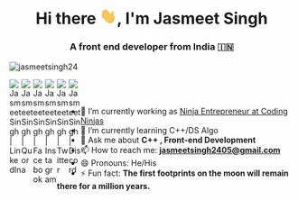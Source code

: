 <h1 align="center">Hi there <img src="https://raw.githubusercontent.com/ABSphreak/ABSphreak/master/gifs/Hi.gif" width="30px"/>, I'm Jasmeet Singh</h1>
<h3 align="center">A front end developer from India 🇮🇳</h3>
<p align="left"> <img src="https://komarev.com/ghpvc/?username=jasmeetsingh24&label=Profile%20views&color=0e75b6&style=flat" alt="jasmeetsingh24" /> </p>

</a>
<a href="https://www.linkedin.com/in/jasmeet-singh-0856aa194" target="_blank">
  <img align="left" alt="Jasmeet Singh | LinkedIn" width="21px" src="https://raw.githubusercontent.com/rahuldkjain/github-profile-readme-generator/master/src/images/icons/Social/linked-in-alt.svg" />
</a>
</a>
<a href="https://www.quora.com/profile/Jasmeet-Singh-661" target="_blank">
  <img align="left" alt="Jasmeet Singh | Quora" width="21px" src="https://www.iconpacks.net/icons/2/free-quora-logo-icon-2439-thumb.png" />
</a>

<a href="https://www.facebook.com/profile.php?id=100008863187804" target="_blank">
  <img align="left" alt="Jasmeet Singh | Facebook" width="21px" src="https://www.freepnglogos.com/uploads/facebook-logo-icon/facebook-logo-icon-file-facebook-icon-svg-wikimedia-commons-4.png" />
</a>
<a href="https://www.instagram.com/punjabi_munda_jass" target="_blank">
  <img align="left" alt="Jasmeet Singh | Instagram" width="21px" src="https://180dc.org/wp-content/uploads/2014/04/instagram-Logo-PNG-Transparent-Background-download-300x300.png" />
</a>
<a href="https://twitter.com/i_jasmeetsingh" target="_blank">
  <img align="left" alt="Jasmeet Singh | Twitter" width="21px" src="https://raw.githubusercontent.com/rahuldkjain/github-profile-readme-generator/master/src/images/icons/Social/twitter.svg" />
</a>
<a href="https://discord.gg/qtdAxypHY9" target="_blank">
  <img align="left" alt="Jasmeet Singh | Discord" width="21px" src="https://logodownload.org/wp-content/uploads/2017/11/discord-logo-1-1.png" />
</a>

<br />
<br />

- 🔭 I’m currently working as [Ninja Entrepreneur at Coding Ninjas](https://www.codingninjas.com/?referralCode=CDYZM)
- 🌱 I’m currently learning C++/DS Algo
- 💬 Ask me about **C++ , Front-end Development**
- 📫 How to reach me: **jasmeetsingh2405@gmail.com**
- 😄 Pronouns: He/His
- ⚡ Fun fact: **The first footprints on the moon will remain there for a million years.**


